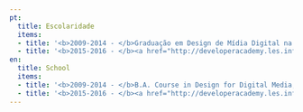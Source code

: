 ```yaml
---
pt:
  title: Escolaridade
  items:
  - title: '<b>2009-2014 - </b>Graduação em Design de Mídia Digital na PUC-Rio'
  - title: '<b>2015-2016 - </b><a href="http://developeracademy.les.inf.puc-rio.br/home.html" target="_blank" rel="noopener noreferrer">Apple Academy</a>'
en:
  title: School
  items:
  - title: '<b>2009-2014 - </b>B.A. Course in Design for Digital Media, at PUC-Rio'
  - title: '<b>2015-2016 - </b><a href="http://developeracademy.les.inf.puc-rio.br/home.html" target="_blank" rel="noopener noreferrer">Apple Academy</a>'
---
```

